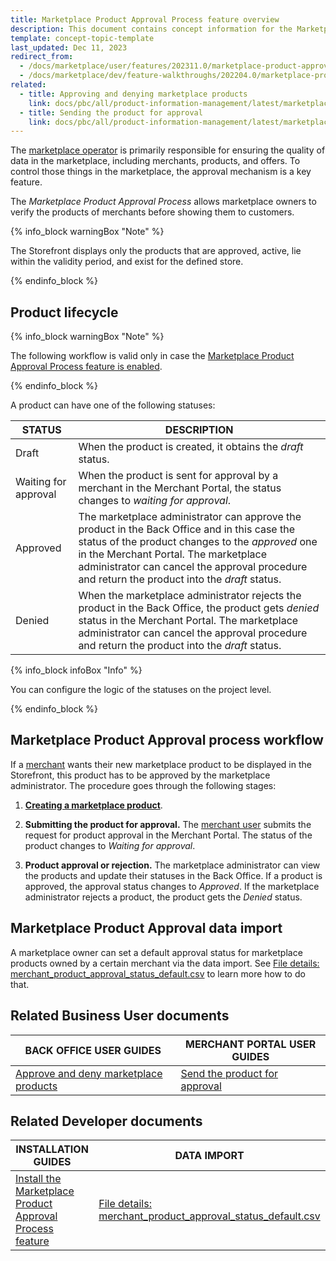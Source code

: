 ```yaml
---
title: Marketplace Product Approval Process feature overview
description: This document contains concept information for the Marketplace Product Approval Process feature.
template: concept-topic-template
last_updated: Dec 11, 2023
redirect_from:
  - /docs/marketplace/user/features/202311.0/marketplace-product-approval-process-feature-overview.html
  - /docs/marketplace/dev/feature-walkthroughs/202204.0/marketplace-product-approval-process-feature-walkthrough.html
related:
  - title: Approving and denying marketplace products
    link: docs/pbc/all/product-information-management/latest/marketplace/manage-in-the-back-office/products/manage-products.html#approving-and-denying-marketplace-products
  - title: Sending the product for approval
    link: docs/pbc/all/product-information-management/latest/marketplace/manage-in-the-merchant-portal/abstract-products/create-marketplace-abstract-products.html#sending-the-product-for-approval
---
```

The [marketplace operator](/docs/about/all/spryker-marketplace/back-office-for-marketplace-operator.html) is primarily responsible for ensuring the quality of data in the marketplace, including merchants, products, and offers. To control those things in the marketplace, the approval mechanism is a key feature.

The *Marketplace Product Approval Process* allows marketplace owners to verify the products of merchants before showing them to customers.

{% info_block warningBox "Note" %}

The Storefront displays only the products that are approved, active, lie within the validity period, and exist for the defined store.

{% endinfo_block %}

## Product lifecycle

{% info_block warningBox "Note" %}

The following workflow is valid only in case the [Marketplace Product Approval Process feature is enabled](/docs/pbc/all/product-information-management/latest/marketplace/install-and-upgrade/install-features/install-the-marketplace-product-approval-process-feature.html).

{% endinfo_block %}

A product can have one of the following statuses:

| STATUS               | DESCRIPTION                                                                                                                                                                                                                                                                                |
| -------------------- | ------------------------------------------------------------------------------------------------------------------------------------------------------------------------------------------------------------------------------------------------------------------------------------------ |
| Draft                | When the product is created, it obtains the *draft* status.                                                                                                                                                                                                                                |
| Waiting for approval | When the product is sent for approval by a merchant in the Merchant Portal, the status changes to *waiting for approval*.                                                                                                                                                                  |
| Approved             | The marketplace administrator can  approve the product in the Back Office and in this case the status of the product changes to the *approved* one in the Merchant Portal. The marketplace administrator can cancel the approval procedure and return the product into the *draft* status. |
| Denied               | When the marketplace administrator rejects the product in the Back Office, the product gets *denied* status in the Merchant Portal. The marketplace administrator can cancel the approval procedure and return the product into the *draft* status.                                        |

{% info_block infoBox "Info" %}

You can configure the logic of the statuses on the project level.

{% endinfo_block %}

## Marketplace Product Approval process workflow

If a [merchant](/docs/pbc/all/merchant-management/latest/marketplace/marketplace-merchant-feature-overview/marketplace-merchant-feature-overview.html) wants their new marketplace product to be displayed in the Storefront, this product has to be approved by the marketplace administrator. The procedure goes through the following stages:

1. [**Creating a marketplace product**](/docs/pbc/all/product-information-management/latest/marketplace/manage-in-the-merchant-portal/abstract-products/create-marketplace-abstract-products.html).

2. **Submitting the product for approval.** The [merchant user](/docs/pbc/all/merchant-management/latest/marketplace/marketplace-merchant-feature-overview/merchant-users-overview.html) submits the request for product approval in the Merchant Portal. The status of the product changes to *Waiting for approval*.

3. **Product approval or rejection.** The marketplace administrator can view the products and update their statuses in the Back Office. If a product is approved, the approval status changes to *Approved*. If the marketplace administrator rejects a product, the product gets the *Denied* status.

## Marketplace Product Approval data import

A marketplace owner can set a default approval status for marketplace products owned by a certain merchant via the data import. See [File details: merchant_product_approval_status_default.csv](/docs/pbc/all/product-information-management/latest/marketplace/import-and-export-data/import-file-details-merchant-product-approval-status-default.csv.html) to learn more how to do that.

## Related Business User documents

| BACK OFFICE USER GUIDES                                                                                                                                                                                               | MERCHANT PORTAL USER GUIDES                                                                                                                                                                                                           |
| --------------------------------------------------------------------------------------------------------------------------------------------------------------------------------------------------------------------- | ------------------------------------------------------------------------------------------------------------------------------------------------------------------------------------------------------------------------------------- |
| [Approve and deny marketplace products](/docs/pbc/all/product-information-management/latest/marketplace/manage-in-the-back-office/products/manage-products.html#approving-and-denying-marketplace-products) | [Send the product for approval](/docs/pbc/all/product-information-management/latest/marketplace/manage-in-the-merchant-portal/abstract-products/create-marketplace-abstract-products.html#sending-the-product-for-approval) |

## Related Developer documents

| INSTALLATION GUIDES                                                                                                                                                                         | DATA IMPORT                                                                                                                                                                                                                          |
| ------------------------------------------------------------------------------------------------------------------------------------------------------------------------------------------- | ------------------------------------------------------------------------------------------------------------------------------------------------------------------------------------------------------------------------------------ |
| [Install the Marketplace Product Approval Process feature](/docs/pbc/all/product-information-management/latest/marketplace/install-and-upgrade/install-features/install-the-marketplace-product-approval-process-feature.html) | [File details: merchant_product_approval_status_default.csv](/docs/pbc/all/product-information-management/latest/marketplace/import-and-export-data/import-file-details-merchant-product-approval-status-default.csv.html) |
